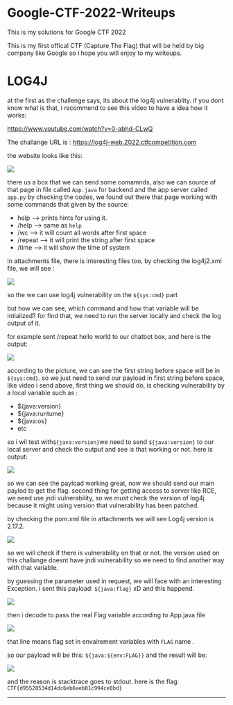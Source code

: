 # Google-CTF-2022-Writeups


This is my solutions for Google CTF 2022 

This is my first offical CTF (Capture The Flag) that will be held by big company like Google so i hope you will enjoy to my writeups.

# LOG4J

at the first as the challenge says, its about the log4j vulnerablity. if you dont know what is that, i recommend to see this video to have a idea how it works:

https://www.youtube.com/watch?v=0-abhd-CLwQ

The challange URL is : https://log4j-web.2022.ctfcompetition.com

the website looks like this:

![](https://user-images.githubusercontent.com/89252882/177054957-412b0ad4-400e-4503-bfa0-c440e9882a4b.png)

there us a box that we can send some comamnds, also we can source of that page in file called `App.java` for backend and the app server called `app.py`
by checking the codes, we found out there that page working with some commands that given by the source:

- help    --> prints hints for using it.
- /help --> same as `help`
- /wc --> it will count all words after first space
- /repeat --> it will print the string after first space
- /time --> it will show the time of system

in attachments file, there is interesting files too, by checking the log4j2.xml file, we will see :

![](https://user-images.githubusercontent.com/89252882/177055655-b9852791-bec6-490c-b511-53a7d1b59f4f.png)

so the we can use log4j vulnerability on the `${sys:cmd}` part

but how we can see, which command and how that variable will be intialized?
for find that, we need to run the server locally and check the log output of it.

for example sent /repeat hello world to our chatbot box, and here is the output:

![](https://user-images.githubusercontent.com/89252882/177055812-da839fd1-5179-4ea9-bbcc-c0bb843823dd.png)

according to the picture, we can see the first string before space will be in `${sys:cmd}`.
so we just need to send our payload in first string before space, like video i send above, first thing we should do, is checking vulnerability by a local variable such as : 

- ${java:version}
- ${java:runtume}
- ${java:os}
- etc

so i wil test with`${java:version}`we need to send `${java:version}` to our local server and check the output and see is that working or not. here is output:

![](https://user-images.githubusercontent.com/89252882/177056364-57e90858-b888-41c9-829a-51b109f514b6.png)

so we can see the payload working great, now we should send our main paylod to get the flag. second thing for getting access to server like RCE, we need use jndi vulnerability, so we must check the version of log4j because it might using version that vulnerability has been patched.

by checking the pom.xml file in attachments we will see Log4j version is 2.17.2.

![](https://user-images.githubusercontent.com/89252882/177056507-1222d74f-aaa7-4aa0-a09e-03b6793d2bf6.png)

so we will check if there is vulnerability on that or not. the version used on this challange doesnt have jndi vulnerability so we need to find another way with that variable.

by guessing the parameter used in request, we will face with an interesting Exception.
i sent this payload: `${java:flag}` xD and this happend.

![](https://user-images.githubusercontent.com/89252882/177056988-5e6a7c05-6df8-4b19-b849-fb8f5eca7c91.png)

then i decode to pass the real Flag variable according to App.java file

![](https://user-images.githubusercontent.com/89252882/177057023-91890358-daf6-4e09-b2de-0c19328cfe77.png)

that line means flag set in envairement variables with `FLAG` name .

so our payload will be this: `${java:${env:FLAG}}` and the result will be:

![](https://user-images.githubusercontent.com/89252882/177057122-2f7f3f0f-2d9c-4427-bc51-676ac657ee16.png)


and the reason is stacktrace goes to stdout. here is the flag: `CTF{d95528534d14dc6eb6aeb81c994ce8bd}`


------------

